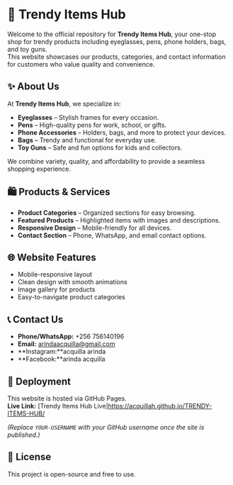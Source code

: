 # 🌟 Trendy Items Hub

Welcome to the official repository for **Trendy Items Hub**, your one-stop shop for trendy products including eyeglasses, pens, phone holders, bags, and toy guns.  
This website showcases our products, categories, and contact information for customers who value quality and convenience.

## ✨ About Us

At **Trendy Items Hub**, we specialize in:  

- **Eyeglasses** – Stylish frames for every occasion.  
- **Pens** – High-quality pens for work, school, or gifts.  
- **Phone Accessories** – Holders, bags, and more to protect your devices.  
- **Bags** – Trendy and functional for everyday use.  
- **Toy Guns** – Safe and fun options for kids and collectors.  

We combine variety, quality, and affordability to provide a seamless shopping experience.

## 🛍️ Products & Services

- **Product Categories** – Organized sections for easy browsing.  
- **Featured Products** – Highlighted items with images and descriptions.  
- **Responsive Design** – Mobile-friendly for all devices.  
- **Contact Section** – Phone, WhatsApp, and email contact options.

## 🌐 Website Features

- Mobile-responsive layout  
- Clean design with smooth animations  
- Image gallery for products  
- Easy-to-navigate product categories  

## 📞 Contact Us

- **Phone/WhatsApp:** +256 756140196  
- **Email:** arindaacquilla@gmail.com 
- **Instagram:**acquilla arinda 
- **Facebook:**arinda acquilla 

## 🚀 Deployment

This website is hosted via GitHub Pages.  
**Live Link:** [Trendy Items Hub Live]https://acquillah.github.io/TRENDY-ITEMS-HUB/

*(Replace `YOUR-USERNAME` with your GitHub username once the site is published.)*

## 📜 License

This project is open-source and free to use.


